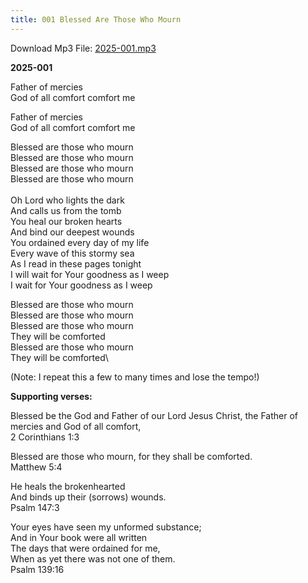 ```yaml
---
title: 001 Blessed Are Those Who Mourn
---
```


Download Mp3 File: [2025-001.mp3](https://github.com/sethcalebweeks/candlestandmusic.com/raw/refs/heads/main/public/music/2025-songs/2025-001.mp3)

**2025-001**

Father of mercies\
God of all comfort comfort me

Father of mercies\
God of all comfort comfort me 

Blessed are those who mourn\
Blessed are those who mourn\
Blessed are those who mourn\
Blessed are those who mourn\
\
Oh Lord who lights the dark\
And calls us from the tomb\
You heal our broken hearts\
And bind our deepest wounds\
You ordained every day of my life\
Every wave of this stormy sea\
As I read in these pages tonight\
I will wait for Your goodness as I weep\
I wait for Your goodness as I weep

Blessed are those who mourn\
Blessed are those who mourn\
Blessed are those who mourn\
They will be comforted\
Blessed are those who mourn\
They will be comforted\

(Note: I repeat this a few to many times and lose the tempo!)




**Supporting verses:**

Blessed be the God and Father of our Lord Jesus Christ, the Father of mercies and God of all comfort,\
2 Corinthians 1:3

Blessed are those who mourn, for they shall be comforted.\
Matthew 5:4

He heals the brokenhearted \
And binds up their (sorrows) wounds. \
Psalm 147:3

Your eyes have seen my unformed substance; \
And in Your book were all written \
The days that were ordained for me,\
When as yet there was not one of them. \
Psalm 139:16
